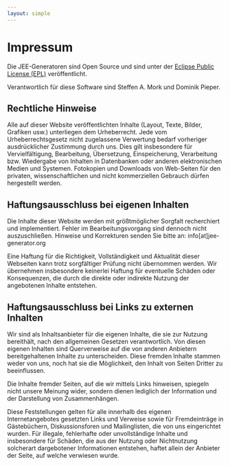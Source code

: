 ```yaml
---
layout: simple
---
```


Impressum
=========================

Die JEE-Generatoren sind Open Source und sind unter der [Eclipse Public License (EPL)](http://www.eclipse.org/legal/epl-v10.html) veröffentlicht.

Verantwortlich für diese Software sind Steffen A. Mork und Dominik Pieper.

Rechtliche Hinweise
-------------------

Alle auf dieser Website veröffentlichten Inhalte (Layout, Texte, Bilder, Grafiken usw.) unterliegen dem
Urheberrecht. Jede vom Urheberrechtsgesetz nicht zugelassene Verwertung bedarf vorheriger
ausdrücklicher Zustimmung durch uns. Dies gilt insbesondere für Vervielfältigung, Bearbeitung,
Übersetzung, Einspeicherung, Verarbeitung bzw. Wiedergabe von Inhalten in Datenbanken oder
anderen elektronischen Medien und Systemen. Fotokopien und Downloads von Web-Seiten für den
privaten, wissenschaftlichen und nicht kommerziellen Gebrauch dürfen hergestellt werden.

Haftungsausschluss bei eigenen Inhalten
---------------------------------------

Die Inhalte dieser Website werden mit größtmöglicher Sorgfalt recherchiert und implementiert. Fehler im Bearbeitungsvorgang
sind dennoch nicht auszuschließen. Hinweise und Korrekturen senden Sie bitte an: info[at]jee-generator.org

Eine Haftung für die Richtigkeit, Vollständigkeit und Aktualität dieser Webseiten kann trotz sorgfältiger
Prüfung nicht übernommen werden. Wir übernehmen insbesondere keinerlei Haftung für eventuelle Schäden oder
Konsequenzen, die durch die direkte oder indirekte Nutzung der angebotenen Inhalte entstehen.

Haftungsausschluss bei Links zu externen Inhalten
-------------------------------------------------

Wir sind als Inhaltsanbieter für die eigenen Inhalte, die sie zur Nutzung bereithält, nach den
allgemeinen Gesetzen verantwortlich. Von diesen eigenen Inhalten sind Querverweise auf die von
anderen Anbietern bereitgehaltenen Inhalte zu unterscheiden. Diese fremden Inhalte stammen weder
von uns, noch hat sie die Möglichkeit, den Inhalt von Seiten Dritter zu beeinflussen.

Die Inhalte fremder Seiten, auf die wir mittels Links hinweisen, spiegeln nicht unsere Meinung
wider, sondern dienen lediglich der Information und der Darstellung von Zusammenhängen.

Diese Feststellungen gelten für alle innerhalb des eigenen Internetangebotes gesetzten Links und Verweise
sowie für Fremdeinträge in Gästebüchern, Diskussionsforen und Mailinglisten, die von uns eingerichtet
wurden. Für illegale, fehlerhafte oder unvollständige Inhalte und insbesondere für Schäden, die aus der
Nutzung oder Nichtnutzung solcherart dargebotener Informationen entstehen, haftet allein der
Anbieter der Seite, auf welche verwiesen wurde.
